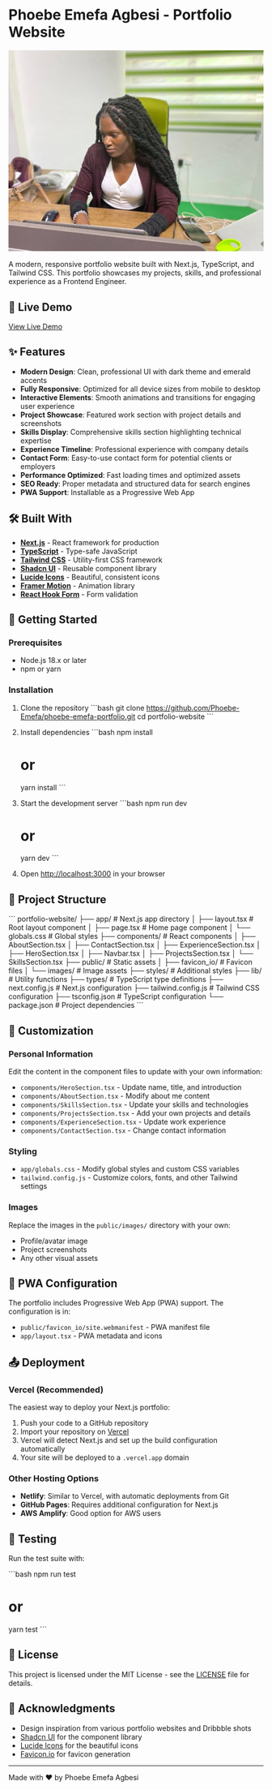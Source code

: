 # Phoebe Emefa Agbesi - Portfolio Website

![Portfolio Preview](public/images/phoebe-working.jpg)

A modern, responsive portfolio website built with Next.js, TypeScript, and Tailwind CSS. This portfolio showcases my projects, skills, and professional experience as a Frontend Engineer.

## 🔗 Live Demo

[View Live Demo](https://phoebe-emefa-portfolio.vercel.app) 

## ✨ Features

- **Modern Design**: Clean, professional UI with dark theme and emerald accents
- **Fully Responsive**: Optimized for all device sizes from mobile to desktop
- **Interactive Elements**: Smooth animations and transitions for engaging user experience
- **Project Showcase**: Featured work section with project details and screenshots
- **Skills Display**: Comprehensive skills section highlighting technical expertise
- **Experience Timeline**: Professional experience with company details
- **Contact Form**: Easy-to-use contact form for potential clients or employers
- **Performance Optimized**: Fast loading times and optimized assets
- **SEO Ready**: Proper metadata and structured data for search engines
- **PWA Support**: Installable as a Progressive Web App

## 🛠️ Built With

- **[Next.js](https://nextjs.org/)** - React framework for production
- **[TypeScript](https://www.typescriptlang.org/)** - Type-safe JavaScript
- **[Tailwind CSS](https://tailwindcss.com/)** - Utility-first CSS framework
- **[Shadcn UI](https://ui.shadcn.com/)** - Reusable component library
- **[Lucide Icons](https://lucide.dev/)** - Beautiful, consistent icons
- **[Framer Motion](https://www.framer.com/motion/)** - Animation library
- **[React Hook Form](https://react-hook-form.com/)** - Form validation

## 🚀 Getting Started

### Prerequisites

- Node.js 18.x or later
- npm or yarn

### Installation

1. Clone the repository
   \`\`\`bash
   git clone https://github.com/Phoebe-Emefa/phoebe-emefa-portfolio.git
   cd portfolio-website
   \`\`\`

2. Install dependencies
   \`\`\`bash
   npm install
   # or
   yarn install
   \`\`\`

3. Start the development server
   \`\`\`bash
   npm run dev
   # or
   yarn dev
   \`\`\`

4. Open [http://localhost:3000](http://localhost:3000) in your browser

## 📁 Project Structure

\`\`\`
portfolio-website/
├── app/                  # Next.js app directory
│   ├── layout.tsx        # Root layout component
│   ├── page.tsx          # Home page component
│   └── globals.css       # Global styles
├── components/           # React components
│   ├── AboutSection.tsx
│   ├── ContactSection.tsx
│   ├── ExperienceSection.tsx
│   ├── HeroSection.tsx
│   ├── Navbar.tsx
│   ├── ProjectsSection.tsx
│   └── SkillsSection.tsx
├── public/               # Static assets
│   ├── favicon_io/       # Favicon files
│   └── images/           # Image assets
├── styles/               # Additional styles
├── lib/                  # Utility functions
├── types/                # TypeScript type definitions
├── next.config.js        # Next.js configuration
├── tailwind.config.js    # Tailwind CSS configuration
├── tsconfig.json         # TypeScript configuration
└── package.json          # Project dependencies
\`\`\`

## 🔧 Customization

### Personal Information

Edit the content in the component files to update with your own information:

- `components/HeroSection.tsx` - Update name, title, and introduction
- `components/AboutSection.tsx` - Modify about me content
- `components/SkillsSection.tsx` - Update your skills and technologies
- `components/ProjectsSection.tsx` - Add your own projects and details
- `components/ExperienceSection.tsx` - Update work experience
- `components/ContactSection.tsx` - Change contact information

### Styling

- `app/globals.css` - Modify global styles and custom CSS variables
- `tailwind.config.js` - Customize colors, fonts, and other Tailwind settings

### Images

Replace the images in the `public/images/` directory with your own:
- Profile/avatar image
- Project screenshots
- Any other visual assets

## 📱 PWA Configuration

The portfolio includes Progressive Web App (PWA) support. The configuration is in:

- `public/favicon_io/site.webmanifest` - PWA manifest file
- `app/layout.tsx` - PWA metadata and icons

## 📤 Deployment

### Vercel (Recommended)

The easiest way to deploy your Next.js portfolio:

1. Push your code to a GitHub repository
2. Import your repository on [Vercel](https://vercel.com)
3. Vercel will detect Next.js and set up the build configuration automatically
4. Your site will be deployed to a `.vercel.app` domain

### Other Hosting Options

- **Netlify**: Similar to Vercel, with automatic deployments from Git
- **GitHub Pages**: Requires additional configuration for Next.js
- **AWS Amplify**: Good option for AWS users

## 🧪 Testing

Run the test suite with:

\`\`\`bash
npm run test
# or
yarn test
\`\`\`

## 📄 License

This project is licensed under the MIT License - see the [LICENSE](LICENSE) file for details.

## 🙏 Acknowledgments

- Design inspiration from various portfolio websites and Dribbble shots
- [Shadcn UI](https://ui.shadcn.com/) for the component library
- [Lucide Icons](https://lucide.dev/) for the beautiful icons
- [Favicon.io](https://favicon.io/) for favicon generation

---

Made with ❤️ by Phoebe Emefa Agbesi
